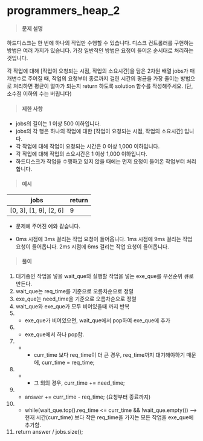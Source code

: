 # programmers_heap_2

> #### 문제 설명

하드디스크는 한 번에 하나의 작업만 수행할 수 있습니다. 디스크 컨트롤러를 구현하는 방법은 여러 가지가 있습니다. 가장 일반적인 방법은 요청이 들어온 순서대로 처리하는 것입니다.

각 작업에 대해 [작업이 요청되는 시점, 작업의 소요시간]을 담은 2차원 배열 jobs가 매개변수로 주어질 때, 작업의 요청부터 종료까지 걸린 시간의 평균을 가장 줄이는 방법으로 처리하면 평균이 얼마가 되는지 return 하도록 solution 함수를 작성해주세요. (단, 소수점 이하의 수는 버립니다)

> #### 제한 사항

- jobs의 길이는 1 이상 500 이하입니다.
- jobs의 각 행은 하나의 작업에 대한 [작업이 요청되는 시점, 작업의 소요시간] 입니다.
- 각 작업에 대해 작업이 요청되는 시간은 0 이상 1,000 이하입니다.
- 각 작업에 대해 작업의 소요시간은 1 이상 1,000 이하입니다.
- 하드디스크가 작업을 수행하고 있지 않을 때에는 먼저 요청이 들어온 작업부터 처리합니다.

> #### 예시

| jobs                   | return |
| ---------------------- | ------ |
| [0, 3], [1, 9], [2, 6] | 9      |

- 문제에 주어진 예와 같습니다.

- 0ms 시점에 3ms 걸리는 작업 요청이 들어옵니다.
  1ms 시점에 9ms 걸리는 작업 요청이 들어옵니다.
  2ms 시점에 6ms 걸리는 작업 요청이 들어옵니다.

> #### 풀이

1. 대기중인 작업을 넣을 wait_que와 실행할 작업을 넣는 exe_que를 우선순위 큐로 만든다.
2. wait_que는 req_time를 기준으로 오름차순으로 정렬
3. exe_que는 need_time을 기준으로 오름차순으로 정렬
4. wait_que와 exe_que가 모두 비어있을때 까지 반복
5. - exe_que가 비어있으면, wait_que에서 pop하여 exe_que에 추가
6. - exe_que에서 하나 pop함.
7. - - curr_time 보다 req_time이 더 큰 경우, req_time까지 대기해야하기 때문에, curr_time = req_time;
8. - - 그 외의 경우, curr_time += need_time;
9. - answer += curr_time - req_time; (요청부터 종료까지)
10. - while(wait_que.top().req_time <= curr_time && !wait_que.empty())
      --> 현재 시간(curr_time) 보다 작은 req_time을 가지는 모든 작업을 exe_que에 추가함.
11. return answer / jobs.size();
